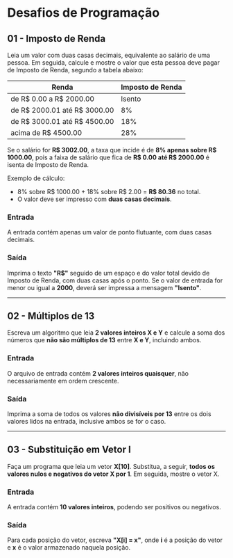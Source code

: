 # Desafios de Programação

## 01 - Imposto de Renda

Leia um valor com duas casas decimais, equivalente ao salário de uma pessoa. Em seguida, calcule e mostre o valor que esta pessoa deve pagar de Imposto de Renda, segundo a tabela abaixo:

| Renda                      | Imposto de Renda |
|----------------------------|------------------|
| de R$ 0.00 a R$ 2000.00   | Isento           |
| de R$ 2000.01 até R$ 3000.00 | 8%               |
| de R$ 3000.01 até R$ 4500.00 | 18%              |
| acima de R$ 4500.00       | 28%              |

Se o salário for **R$ 3002.00**, a taxa que incide é de **8% apenas sobre R$ 1000.00**, pois a faixa de salário que fica de **R$ 0.00 até R$ 2000.00** é isenta de Imposto de Renda.

Exemplo de cálculo:
- 8% sobre R$ 1000.00 + 18% sobre R$ 2.00 = **R$ 80.36** no total.
- O valor deve ser impresso com **duas casas decimais**.

### Entrada
A entrada contém apenas um valor de ponto flutuante, com duas casas decimais.

### Saída
Imprima o texto **"R$"** seguido de um espaço e do valor total devido de Imposto de Renda, com duas casas após o ponto. Se o valor de entrada for menor ou igual a **2000**, deverá ser impressa a mensagem **"Isento"**.

---

## 02 - Múltiplos de 13

Escreva um algoritmo que leia **2 valores inteiros X e Y** e calcule a soma dos números que **não são múltiplos de 13** entre **X e Y**, incluindo ambos.

### Entrada
O arquivo de entrada contém **2 valores inteiros quaisquer**, não necessariamente em ordem crescente.

### Saída
Imprima a soma de todos os valores **não divisíveis por 13** entre os dois valores lidos na entrada, inclusive ambos se for o caso.

---

## 03 - Substituição em Vetor I

Faça um programa que leia um vetor **X[10]**. Substitua, a seguir, **todos os valores nulos e negativos do vetor X por 1**. Em seguida, mostre o vetor X.

### Entrada
A entrada contém **10 valores inteiros**, podendo ser positivos ou negativos.

### Saída
Para cada posição do vetor, escreva **"X[i] = x"**, onde **i** é a posição do vetor e **x** é o valor armazenado naquela posição.

